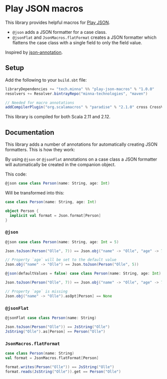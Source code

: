 # Play JSON macros

This library provides helpful macros for [Play JSON](https://github.com/playframework/play-json).

- `@json` adds a JSON formatter for a case class.
- `@jsonFlat` and `JsonMacros.flatFormat` creates a JSON formatter which flattens the case class with a single field to only the field value.

Inspired by [json-annotation](https://github.com/vital-software/json-annotation).

## Setup

Add the following to your `build.sbt` file:
```scala
libraryDependencies += "tech.minna" %% "play-json-macros" % "1.0.0"
resolvers += Resolver.bintrayRepo("minna-technologies", "maven")

// Needed for macro annotations
addCompilerPlugin("org.scalamacros" % "paradise" % "2.1.0" cross CrossVersion.full)
```

This library is compiled for both Scala 2.11 and 2.12.

## Documentation

This library adds a number of annotations for automatically creating JSON formatters. This is how they work:

By using `@json` or `@jsonFlat` annotations on a case class a JSON formatter will automatically be created in the companion object.

This code:
```scala
@json case class Person(name: String, age: Int)
```
Will be transformed into this:
```scala
case class Person(name: String, age: Int)

object Person {
  implicit val format = Json.format[Person]
}
```

### `@json`

```scala
@json case class Person(name: String, age: Int = 5)

Json.toJson(Person("Olle", 7)) == Json.obj("name" -> "Olle", "age" -> 7)

// Property `age` will be set to the default value
Json.obj("name" -> "Olle") == Json.toJson(Person("Olle", 5))
```

```scala
@json(defaultValues = false) case class Person(name: String, age: Int)

Json.toJson(Person("Olle", 7)) == Json.obj("name" -> "Olle", "age" -> 7)

// Property `age` is missing
Json.obj("name" -> "Olle").asOpt[Person] == None
```

### `@jsonFlat`

```scala
@jsonFlat case class Person(name: String)

Json.toJson(Person("Olle")) == JsString("Olle")
JsString("Olle").as[Person] == Person("Olle")
```

### `JsonMacros.flatFormat`

```scala
case class Person(name: String)
val format = JsonMacros.flatFormat[Person]

format.writes(Person("Olle")) == JsString("Olle")
format.reads(JsString("Olle")).get == Person("Olle")
```
